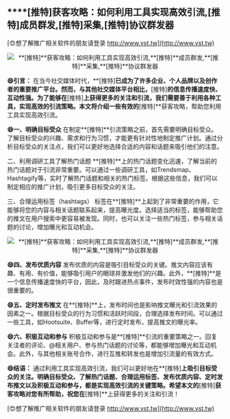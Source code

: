 ## ****[推特]**获客攻略：如何利用工具实现高效引流,**[推特]**成员群发,**[推特]**采集,**[推特]**协议群发器**

[😍想了解推广相关软件的朋友请登录 http://www.vst.tw](http://www.vst.tw)

 <center><img src="https://vst.tw/MP4/tuiguang/png/1.png" alt="**[推特]**获客攻略：如何利用工具实现高效引流,**[推特]**成员群发,**[推特]**采集,**[推特]**协议群发器"></center>

**😄引言：**
在当今社交媒体时代，**[推特]**已成为了许多企业、个人品牌以及创作者的重要推广平台。然而，与其他社交媒体平台相比，**[推特]**的信息传播速度快、互动性强。为了能够在**[推特]**上获得更多的关注和引流，我们需要善于利用各种工具，实现高效的引流策略。本文将介绍一些有效的**[推特]**获客攻略，帮助您利用工具实现高效引流。

**😄一、明确目标受众**
在制定**[推特]**引流策略之前，首先需要明确目标受众。了解目标受众的兴趣、需求和行为习惯，才能更有针对性地制定推广计划。通过分析目标受众的关注点，我们可以更好地选择合适的内容和话题来吸引他们的注意。

二、利用调研工具了解热门话题
**[推特]**上的热门话题变化迅速，了解当前的热门话题对于引流非常重要。可以通过一些调研工具，如Trendsmap、Hashtagify等，实时了解热门话题和相关的热门标签。根据这些信息，我们可以制定相应的推广计划，吸引更多目标受众的关注。

三、合理运用标签（hashtags）
标签在**[推特]**上起到了非常重要的作用，它能够将您的内容与相关话题联系起来，提高曝光度。选择适当的标签，能够帮助您的推文在用户搜索中更容易被发现。同时，也可以关注一些热门标签，参与相关话题的讨论，增加曝光和互动机会。

 <center><img src="https://vst.tw/MP4/tuiguang/png/3.png" alt="**[推特]**获客攻略：如何利用工具实现高效引流,**[推特]**成员群发,**[推特]**采集,**[推特]**协议群发器"></center>

**😄四、发布优质内容**
发布优质的内容是吸引目标受众的关键。推文内容应该有趣、有用、有价值，能够吸引用户的眼球并激发他们的兴趣。此外，**[推特]**是一个信息传播速度快的平台，因此，及时跟进热点事件，发布时效性强的内容也是很重要的。

**😄五、定时发布推文**
在**[推特]**上，发布时间也是影响推文曝光和引流效果的因素之一。根据目标受众的行为习惯和活跃时间段，合理选择发布时间。可以通过一些工具，如Hootsuite、Buffer等，进行定时发布，提高推文的曝光率。

**😄六、积极互动和参与**
积极互动和参与是**[推特]**引流的重要策略之一。回复关注者的评论、@相关用户、参与热门话题的讨论等，都能够增加曝光和互动机会。此外，与其他相关账号合作，进行互推和转发也是增加引流量的有效方式。

**😄结语：**
通过利用工具实现高效引流，我们可以更好地在**[推特]**上吸引目标受众的关注。明确目标受众、了解热门话题、合理运用标签、发布优质内容、定时发布推文以及积极互动和参与，都是实现高效引流的关键策略。希望本文的**[推特]**获客攻略对您有所帮助，祝您在**[推特]**上获得更多的关注和引流！

[😍想了解推广相关软件的朋友请登录 http://www.vst.tw](http://www.vst.tw)



